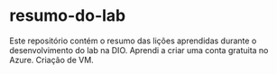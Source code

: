 # resumo-do-lab
Este repositório contém o resumo das lições aprendidas durante o desenvolvimento do lab na DIO.
Aprendi a criar uma conta gratuita no Azure.
Criação de VM.
